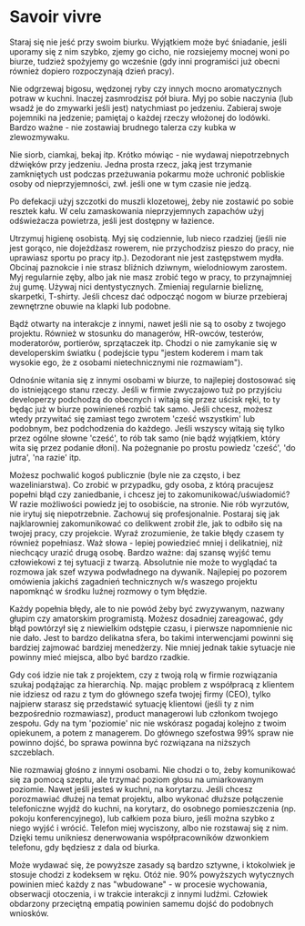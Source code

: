 # Savoir vivre

Staraj się nie jeść przy swoim biurku. Wyjątkiem może być śniadanie, jeśli uporamy się z nim szybko, zjemy go cicho, nie rozsiejemy mocnej woni po biurze, tudzież spożyjemy go wcześnie (gdy inni programiści już obecni również dopiero rozpoczynają dzień pracy).

Nie odgrzewaj bigosu, wędzonej ryby czy innych mocno aromatycznych potraw w kuchni. Inaczej zasmrodzisz pół biura. Myj po sobie naczynia (lub wsadź je do zmywarki jeśli jest) natychmiast po jedzeniu. Zabieraj swoje pojemniki na jedzenie; pamiętaj o każdej rzeczy włożonej do lodówki. Bardzo ważne - nie zostawiaj brudnego talerza czy kubka w zlewozmywaku.

Nie siorb, ciamkaj, bekaj itp. Krótko mówiąc - nie wydawaj niepotrzebnych dźwięków przy jedzeniu. Jedna prosta rzecz, jaką jest trzymanie zamkniętych ust podczas przeżuwania pokarmu może uchronić pobliskie osoby od nieprzyjemności, zwł. jeśli one w tym czasie nie jedzą.

Po defekacji użyj szczotki do muszli klozetowej, żeby nie zostawić po sobie resztek kału. W celu zamaskowania nieprzyjemnych zapachów użyj odświeżacza powietrza, jeśli jest dostępny w łazience.

Utrzymuj higienę osobistą. Myj się codziennie, lub nieco rzadziej (jeśli nie jest gorąco, nie dojeżdżasz rowerem, nie przychodzisz pieszo do pracy, nie uprawiasz sportu po pracy itp.). Dezodorant nie jest zastępstwem mydła. Obcinaj paznokcie i nie strasz bliźnich dziwnym, wielodniowym zarostem. Myj regularnie zęby, albo jak nie masz zrobić tego w pracy, to przynajmniej żuj gumę. Używaj nici dentystycznych. Zmieniaj regularnie bieliznę, skarpetki, T-shirty. Jeśli chcesz dać odpocząć nogom w biurze przebieraj zewnętrzne obuwie na klapki lub podobne.

Bądź otwarty na interakcje z innymi, nawet jeśli nie są to osoby z twojego projektu. Również w stosunku do managerów, HR-owców, testerów, moderatorów, portierów, sprzątaczek itp. Chodzi o nie zamykanie się w developerskim światku ( podejście typu "jestem koderem i mam tak wysokie ego, że z osobami nietechnicznymi nie rozmawiam").

Odnośnie witania się z innymi osobami w biurze, to najlepiej dostosować się do istniejącego stanu rzeczy. Jeśli w firmie zwyczajowo tuż po przyjściu developerzy podchodzą do obecnych i witają się przez uścisk ręki, to ty będąc już w biurze powinieneś rozbić tak samo. Jeśli chcesz, możesz wtedy przywitać się zamiast tego zwrotem 'cześć wszystkim' lub podobnym, bez podchodzenia do każdego. Jeśli wszyscy witają się tylko przez ogólne słowne 'cześć', to rób tak samo (nie bądź wyjątkiem, który wita się przez podanie dłoni). Na pożegnanie po prostu powiedz 'cześć', 'do jutra', 'na razie' itp.

Możesz pochwalić kogoś publicznie (byle nie za często, i bez wazeliniarstwa). Co zrobić w przypadku, gdy osoba, z którą pracujesz popełni błąd czy zaniedbanie, i chcesz jej to zakomunikować/uświadomić? W razie możliwości powiedz jej to osobiście, na stronie. Nie rób wyrzutów, nie irytuj się niepotrzebnie. Zachowuj się profesjonalnie. Postaraj się jak najklarowniej zakomunikować co delikwent zrobił źle, jak to odbiło się na twojej pracy, czy projekcie. Wyraź zrozumienie, że takie błędy czasem ty również popełniasz. Waż słowa - lepiej powiedzieć mniej i delikatniej, niż niechcący urazić drugą osobę. Bardzo ważne: daj szansę wyjść temu człowiekowi z tej sytuacji z twarzą. Absolutnie nie może to wyglądać ta rozmowa jak szef wzywa podwładnego na dywanik. Najlepiej po pozorem omówienia jakichś zagadnień technicznych w/s waszego projektu napomknąć w środku luźnej rozmowy o tym błędzie.

Każdy popełnia błędy, ale to nie powód żeby być zwyzywanym, nazwany głupim czy amatorskim programistą. Możesz dosadniej zareagować, gdy błąd powtórzył się z niewielkim odstępie czasu, i pierwsze napomnienie nic nie dało. Jest to bardzo delikatna sfera, bo takimi interwencjami powinni się bardziej zajmować bardziej menedżerzy. Nie mniej jednak takie sytuacje nie powinny mieć miejsca, albo być bardzo rzadkie.

Gdy coś idzie nie tak z projektem, czy z twoją rolą w firmie rozwiązania szukaj podążając za hierarchią. Np. mając problem z współpracą z klientem nie idziesz od razu z tym do głównego szefa twojej firmy (CEO), tylko najpierw starasz się przedstawić sytuację klientowi (jeśli ty z nim bezpośrednio rozmawiasz), product managerowi lub członkom twojego zespołu. Gdy na tym 'poziomie' nic nie wskórasz pogadaj kolejno z twoim opiekunem, a potem z managerem. Do głównego szefostwa 99% spraw nie powinno dojść, bo sprawa powinna być rozwiązana na niższych szczeblach.

Nie rozmawiaj głośno z innymi osobami. Nie chodzi o to, żeby komunikować się za pomocą szeptu, ale trzymać poziom głosu na umiarkowanym poziomie. Nawet jeśli jesteś w kuchni, na korytarzu. Jeśli chcesz porozmawiać dłużej na temat projektu, albo wykonać dłuższe połączenie telefoniczne wyjdź do kuchni, na korytarz, do osobnego pomieszczenia (np. pokoju konferencyjnego), lub całkiem poza biuro, jeśli można szybko z niego wyjść i wrócić. Telefon miej wyciszony, albo nie rozstawaj się z nim. Dzięki temu unikniesz denerwowania współpracowników dzwonkiem telefonu, gdy będziesz z dala od biurka.

Może wydawać się, że powyższe zasady są bardzo sztywne, i ktokolwiek je stosuje chodzi z kodeksem w ręku. Otóż nie. 90% powyższych wytycznych powinien mieć każdy z nas "wbudowane" - w procesie wychowania, obserwacji otoczenia, i w trakcie interakcji z innymi ludźmi. Człowiek obdarzony przeciętną empatią powinien samemu dojść do podobnych wniosków.
